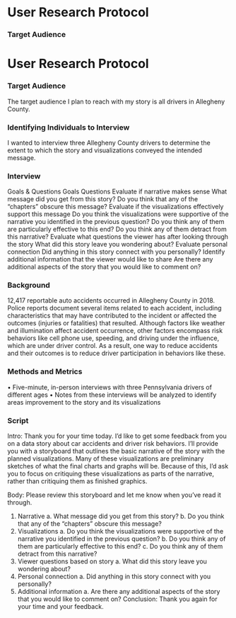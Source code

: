 # User Research Protocol

### Target Audience

# User Research Protocol

### Target Audience
The target audience I plan to reach with my story is all drivers in Allegheny County.

### Identifying Individuals to Interview
I wanted to interview three Allegheny County drivers to determine the extent to which the story and visualizations conveyed the intended message.

### Interview
Goals & Questions
Goals	Questions
Evaluate if narrative makes sense	What message did you get from this story?
Do you think that any of the “chapters” obscure this message?
Evaluate if the visualizations effectively support this message	Do you think the visualizations were supportive of the narrative you identified in the previous question?
Do you think any of them are particularly effective to this end?
Do you think any of them detract from this narrative?
Evaluate what questions the viewer has after looking through the story	What did this story leave you wondering about? 
Evaluate personal connection	Did anything in this story connect with you personally?
Identify additional information that the viewer would like to share	Are there any additional aspects of the story that you would like to comment on?

### Background
12,417 reportable auto accidents occurred in Allegheny County in 2018. Police reports document several items related to each accident, including characteristics that may have contributed to the incident or affected the outcomes (injuries or fatalities) that resulted. Although factors like weather and illumination affect accident occurrence, other factors encompass risk behaviors like cell phone use, speeding, and driving under the influence, which are under driver control. As a result, one way to reduce accidents and their outcomes is to reduce driver participation in behaviors like these.

### Methods and Metrics
•	Five-minute, in-person interviews with three Pennsylvania drivers of different ages
•	Notes from these interviews will be analyzed to identify areas improvement to the story and its visualizations

### Script

Intro: Thank you for your time today. I’d like to get some feedback from you on a data story about car accidents and driver risk behaviors. I’ll provide you with a storyboard that outlines the basic narrative of the story with the planned visualizations. Many of these visualizations are preliminary sketches of what the final charts and graphs will be. Because of this, I’d ask you to focus on critiquing these visualizations as parts of the narrative, rather than critiquing them as finished graphics.

Body: Please review this storyboard and let me know when you’ve read it through.

1.	Narrative
a.	What message did you get from this story?
b.	Do you think that any of the “chapters” obscure this message?
2.	Visualizations
a.	Do you think the visualizations were supportive of the narrative you identified in the previous question?
b.	Do you think any of them are particularly effective to this end?
c.	Do you think any of them detract from this narrative?
3.	Viewer questions based on story
a.	What did this story leave you wondering about?
4.	Personal connection
a.	Did anything in this story connect with you personally?
5.	Additional information
a.	Are there any additional aspects of the story that you would like to comment on?
Conclusion: Thank you again for your time and your feedback.
